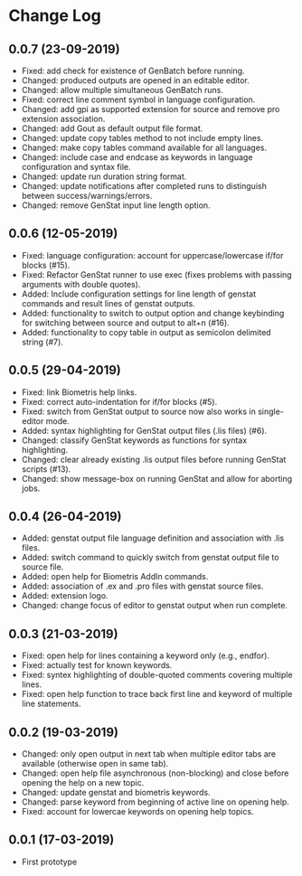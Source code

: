 # Change Log

## 0.0.7 (23-09-2019)

- Fixed: add check for existence of GenBatch before running.
- Changed: produced outputs are opened in an editable editor.
- Changed: allow multiple simultaneous GenBatch runs.
- Fixed: correct line comment symbol in language configuration.
- Changed: add gpi as supported extension for source and remove pro extension association.
- Changed: add Gout as default output file format.
- Changed: update copy tables method to not include empty lines.
- Changed: make copy tables command available for all languages.
- Changed: include case and endcase as keywords in language configuration and syntax file.
- Changed: update run duration string format.
- Changed: update notifications after completed runs to distinguish between success/warnings/errors.
- Changed: remove GenStat input line length option.

## 0.0.6 (12-05-2019)

- Fixed: language configuration: account for uppercase/lowercase if/for blocks (#15).
- Fixed: Refactor GenStat runner to use exec (fixes problems with passing arguments with double quotes).
- Added: Include configuration settings for line length of genstat commands and result lines of genstat outputs.
- Added: functionality to switch to output option and change keybinding for switching between source and output to alt+n (#16).
- Added: functionality to copy table in output as semicolon delimited string (#7).

## 0.0.5 (29-04-2019)

- Fixed: link Biometris help links.
- Fixed: correct auto-indentation for if/for blocks (#5).
- Fixed: switch from GenStat output to source now also works in single-editor mode.
- Added: syntax highlighting for GenStat output files (.lis files) (#6).
- Changed: classify GenStat keywords as functions for syntax highlighting.
- Changed: clear already existing .lis output files before running GenStat scripts (#13).
- Changed: show message-box on running GenStat and allow for aborting jobs.

## 0.0.4 (26-04-2019)

- Added: genstat output file language definition and association with .lis files.
- Added: switch command to quickly switch from genstat output file to source file.
- Added: open help for Biometris AddIn commands.
- Added: association of .ex and .pro files with genstat source files.
- Added: extension logo.
- Changed: change focus of editor to genstat output when run complete.

## 0.0.3 (21-03-2019)

- Fixed: open help for lines containing a keyword only (e.g., endfor).
- Fixed: actually test for known keywords.
- Fixed: syntex highlighting of double-quoted comments covering multiple lines.
- Fixed: open help function to trace back first line and keyword of multiple line statements.

## 0.0.2 (19-03-2019)

- Changed: only open output in next tab when multiple editor tabs are available (otherwise open in same tab).
- Changed: open help file asynchronous (non-blocking) and close before opening the help on a new topic.
- Changed: update genstat and biometris keywords.
- Changed: parse keyword from beginning of active line on opening help.
- Fixed: account for lowercae keywords on opening help topics.

## 0.0.1 (17-03-2019)

- First prototype
